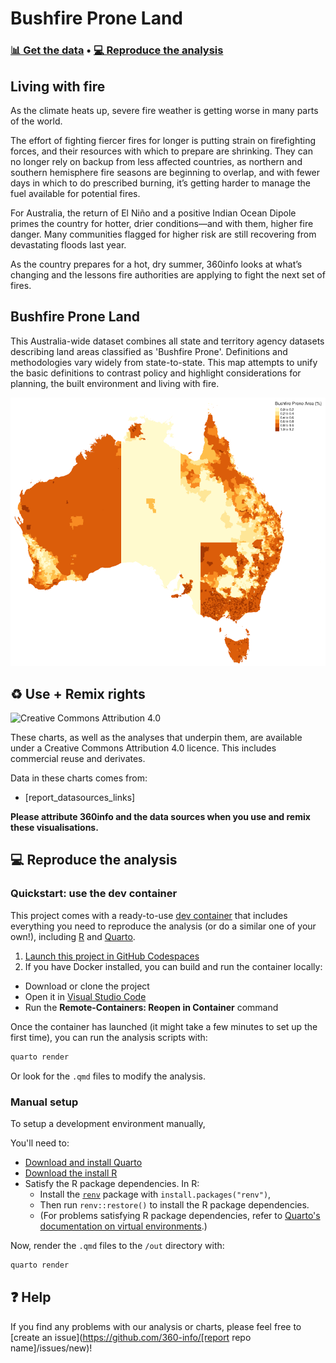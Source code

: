 # Bushfire Prone Land
### [📊&nbsp;Get&nbsp;the&nbsp;data](data) • [💻&nbsp;Reproduce&nbsp;the&nbsp;analysis](#-reproduce-the-analysis)

## Living with fire   

As the climate heats up, severe fire weather is getting worse in many parts of the world.

The effort of fighting fiercer fires for longer is putting strain on firefighting forces, and their resources with which to prepare are shrinking. They can no longer rely on backup from less affected countries, as northern and southern hemisphere fire seasons are beginning to overlap, and with fewer days in which to do prescribed burning, it’s getting harder to manage the fuel available for potential fires.

For Australia, the return of El Niño and a positive Indian Ocean Dipole primes the country for hotter, drier conditions—and with them, higher fire danger. Many communities flagged for higher risk are still recovering from devastating floods last year.

As the country prepares for a hot, dry summer, 360info looks at what’s changing and the lessons fire authorities are applying to fight the next set of fires.  

## Bushfire Prone Land  

This Australia-wide dataset combines all state and territory agency datasets describing land areas classified as 'Bushfire Prone'. Definitions and methodologies vary widely from state-to-state. This map attempts to unify the basic definitions to contrast policy and highlight considerations for planning, the built environment and living with fire.  

![](img/img.png)

## ♻️ Use + Remix rights

![[Creative Commons Attribution 4.0](https://creativecommons.org/licenses/by/4.0)](https://mirrors.creativecommons.org/presskit/buttons/80x15/png/by.png)

These charts, as well as the analyses that underpin them, are available under a Creative Commons Attribution 4.0 licence. This includes commercial reuse and derivates.

<!-- Do any of the data sources fall under a different licence? If so, describe the licence and which parts of the data fall under it here! if most of it does, change the above and replace LICENCE.md too -->

Data in these charts comes from:

* [report_datasources_links]

**Please attribute 360info and the data sources when you use and remix these visualisations.**

## 💻 Reproduce the analysis

### Quickstart: use the dev container

This project comes with a ready-to-use [dev container](https://code.visualstudio.com/docs/remote/containers) that includes everything you need to reproduce the analysis (or do a similar one of your own!), including [R](https://r-project.org) and [Quarto](https://quarto.org).

1. [Launch this project in GitHub Codespaces](https://github.com/codespaces/new?hide_repo_select=true&ref=main&repo=[report_codespaces_id])
2. If you have Docker installed, you can build and run the container locally:
  - Download or clone the project
  - Open it in [Visual Studio Code](https://code.visualstudio.com)
  - Run the **Remote-Containers: Reopen in Container** command

Once the container has launched (it might take a few minutes to set up the first time), you can run the analysis scripts with:

```sh
quarto render
```

Or look for the `.qmd` files to modify the analysis.

### Manual setup

To setup a development environment manually, 

You'll need to:
- [Download and install Quarto](https://quarto.org/docs/get-started)
- [Download the install R](https://www.r-project.org)
- Satisfy the R package dependencies. In R:
  * Install the [`renv`](https://rstudio.github.io/renv) package with `install.packages("renv")`,
  * Then run `renv::restore()` to install the R package dependencies.
  * (For problems satisfying R package dependencies, refer to [Quarto's documentation on virtual environments](https://quarto.org/docs/projects/virtual-environments.html).)

Now, render the `.qmd` files to the `/out` directory with:

```sh
quarto render
```

## ❓ Help

If you find any problems with our analysis or charts, please feel free to [create an issue](https://github.com/360-info/[report repo name]/issues/new)!
